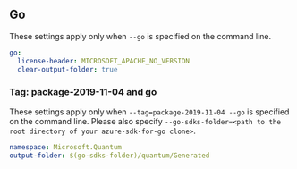 ## Go

These settings apply only when `--go` is specified on the command line.

```yaml $(go)
go:
  license-header: MICROSOFT_APACHE_NO_VERSION
  clear-output-folder: true
```

### Tag: package-2019-11-04 and go

These settings apply only when `--tag=package-2019-11-04 --go` is specified on the command line.
Please also specify `--go-sdks-folder=<path to the root directory of your azure-sdk-for-go clone>`.

```yaml $(tag) == 'package-2019-11-04' && $(go)
namespace: Microsoft.Quantum
output-folder: $(go-sdks-folder)/quantum/Generated
```
